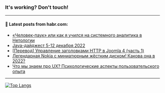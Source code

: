### It's working? Don't touch!

---
<!--
#### 🛠️ Technical stack:

![C++](https://img.shields.io/badge/C++-informational?logo=c%2B%2B&style=flat&logoColor=white&color=9C033A)
![Java](https://img.shields.io/badge/Java-informational?logo=java&style=flat&logoColor=white&color=007396)
![Kotlin](https://img.shields.io/badge/Kotlin-informational?logo=Kotlin&style=flat&logoColor=white&color=0095D5)
![JS](https://img.shields.io/badge/JS-informational?logo=javaScript&style=flat&logoColor=black&color=F7Df1E) <br>
![HTML5](https://img.shields.io/badge/HTML5-informational?logo=html5&style=flat&logoColor=white&color=E34F26)
![CSS3](https://img.shields.io/badge/CSS3-informational?logo=css3&style=flat&logoColor=white&color=157286)
![Sass](https://img.shields.io/badge/Saas-informational?logo=sass&style=flat&logoColor=white&color=hotpink)
![PHP](https://img.shields.io/badge/PHP-informational?logo=php&style=flat&logoColor=white&color=777BB4) <br>
![WebPAck](https://img.shields.io/badge/WebPack-informational?logo=webPack&style=flat&logoColor=white&color=FF6F00)
![Bootstrap](https://img.shields.io/badge/Bootstrap-informational?logo=Bootstrap&style=flat&logoColor=white&color=7952B3)
![MySQL](https://img.shields.io/badge/MySQL-informational?logo=MySQL&style=flat&logoColor=white&color=00f) <br>
![NodeJS](https://img.shields.io/badge/NodeJS-informational?logo=node.js&style=flat&logoColor=white&color=43853D)
![Spring](https://img.shields.io/badge/Spring-informational?logo=Spring&style=flat&logoColor=white&color=0A9EDC)
![Angular](https://img.shields.io/badge/Vue-informational?logo=vue.js&style=flat&logoColor=white&color=red)
![Git](https://img.shields.io/badge/Git-informational?logo=git&style=flat&logoColor=white&color=darkorange)

___
-->

#### 💬 Latest posts from habr.com:

<!-- BLOG-POST-LIST:START -->
- [«Человек-паук» или как я учился на системного аналитика в Нетологии](https://habr.com/ru/post/704790/?utm_source=habrahabr&utm_medium=rss&utm_campaign=704790)
- [Java-дайджест 5-12 декабря 2022](https://habr.com/ru/post/704788/?utm_source=habrahabr&utm_medium=rss&utm_campaign=704788)
- [[Перевод] Управление заголовками HTTP в Joomla 4 &lpar;часть 1&rpar;](https://habr.com/ru/post/697214/?utm_source=habrahabr&utm_medium=rss&utm_campaign=697214)
- [Легендарная Nokia с миниатюрным жёстким диском! Какова она в 2022?](https://habr.com/ru/post/704768/?utm_source=habrahabr&utm_medium=rss&utm_campaign=704768)
- [Что мы знаем про UX? Психологические аспекты пользовательского опыта](https://habr.com/ru/post/704764/?utm_source=habrahabr&utm_medium=rss&utm_campaign=704764)
<!-- BLOG-POST-LIST:END -->

---

[![Top Langs](https://github-readme-stats.vercel.app/api/top-langs/?username=zloylis&layout=compact&hide_border=true&theme=dracula)](https://github.com/zloylis)
